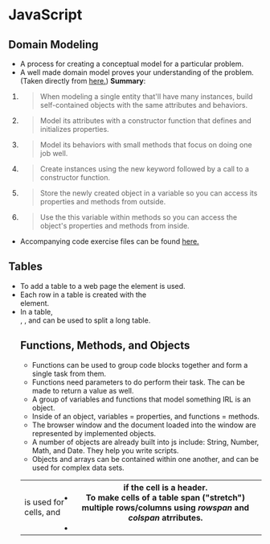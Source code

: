 # JavaScript
## Domain Modeling
- A process for creating a conceptual model for a particular problem.
- A well made domain model proves your understanding of the problem.
(Taken directly from [here.](https://github.com/codefellows/domain_modeling#domain-modeling)) 
**Summary**:
1. >When modeling a single entity that'll have many instances, build self-contained objects with the same attributes and behaviors.
2. >Model its attributes with a constructor function that defines and initializes properties.
3. >Model its behaviors with small methods that focus on doing one job well.
4. >Create instances using the new keyword followed by a call to a constructor function.
5. >Store the newly created object in a variable so you can access its properties and methods from outside.
6. >Use the this variable within methods so you can access the object's properties and methods from inside.
- Accompanying code exercise files can be found [here.](read07_code)

## Tables
- To add a table to a web page the <table> element is used.
- Each row in a table is created with the <tr> element.
- In a table, <td> is used for cells, and <th> if the cell is a header.
- To make cells of a table span ("stretch") multiple rows/columns using _rowspan_ and _colspan_ atrributes.
- <thead>, <tbody>, and <tfoot> can be used to split a long table.

## Functions, Methods, and Objects
- Functions can be used to group code blocks together and form a single task from them.
- Functions need parameters to do perform their task. The can be made to return a value as well.
- A group of variables and functions that model something IRL is an object. 
- Inside of an object, variables = properties, and functions = methods.
- The browser window and the document loaded into the window are represented by implemented objects.
- A number of objects are already built into js include: String, Number, Math, and Date. They help you write scripts.
- Objects and arrays can be contained within one another, and can be used for complex data sets.